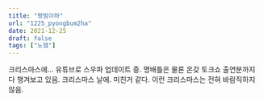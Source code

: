```yaml
---
title: "평범이하"
url: "1225_pyongbum2ha"
date: 2021-12-25
draft: false
tags: ["노잼"]
---
```

크리스마스에... 유튜브로 스우파 업데이트 중. 명배틀은 물론 온갖 토크쇼 출연분까지 다 챙겨보고 있음. 크리스마스 날에. 미친거 같다. 이런 크리스마스는 전혀 바람직하지 않음.
